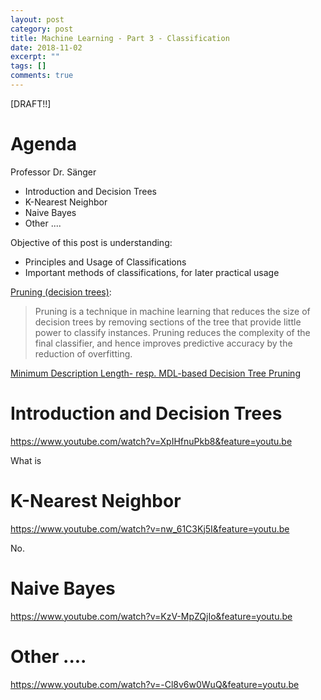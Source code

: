 ```yaml
---
layout: post
category: post
title: Machine Learning - Part 3 - Classification
date: 2018-11-02
excerpt: ""
tags: []
comments: true
---
```


[DRAFT!!]
# Agenda

Professor Dr. Sänger


- Introduction and Decision Trees
- K-Nearest Neighbor
- Naive Bayes
- Other ....

Objective of this post is understanding:
- Principles and Usage of Classifications
- Important methods of classifications, for later practical usage

[Pruning (decision trees)](https://en.wikipedia.org/wiki/Pruning_(decision_trees)):
> Pruning is a technique in machine learning that reduces the size of decision trees by removing sections of the tree that provide little power to classify instances. Pruning reduces the complexity of the final classifier, and hence improves predictive accuracy by the reduction of overfitting.

[Minimum Description Length- resp. MDL-based Decision Tree Pruning](http://www.almaden.ibm.com/cs/projects/iis/hdb/Publications/papers/kdd95_mdl.pdf)

# Introduction and Decision Trees
https://www.youtube.com/watch?v=XpIHfnuPkb8&feature=youtu.be

What is 


# K-Nearest Neighbor
https://www.youtube.com/watch?v=nw_61C3Kj5I&feature=youtu.be


No.

# Naive Bayes
https://www.youtube.com/watch?v=KzV-MpZQjIo&feature=youtu.be

# Other ....
https://www.youtube.com/watch?v=-Cl8v6w0WuQ&feature=youtu.be
